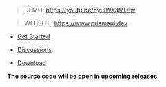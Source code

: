 > DEMO: https://youtu.be/5yuIWa3MOtw

> WEBSITE: https://www.prismaui.dev

- [Get Started](https://www.prismaui.dev/)

- [Discussions](https://github.com/orgs/PrismaUI-SKSE/discussions)

- [Download](https://github.com/PrismaUI-SKSE/PrismaUI-Wiki/releases)

**The source code will be open in upcoming releases.**
